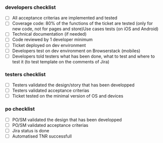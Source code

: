### developers checklist
- [ ]  All acceptance criterias are implemented and tested
- [ ]  Coverage code: 80% of the functions of the ticket are tested (only for new code, not for pages and store)Use cases tests (on iOS and Android)
- [ ]  Technical documentation (if needed)
- [ ]  Code reviewed by 1 developer minimum
- [ ]  Ticket deployed on dev environment
- [ ]  Developers test on dev environment on Browserstack (mobiles)
- [ ]  Developers told testers what has been done, what to test and where to test it (to test template on the comments of Jira)

### testers checklist
- [ ]  Testers validated the design/story that has been developped
- [ ]  Testers validated acceptance criterias
- [ ]  Ticket tested on the minimal version of OS and devices

### po checklist
- [ ]  PO/SM validated the design that has been developped
- [ ]  PO/SM validated acceptance criterias
- [ ]  Jira status is done
- [ ]  Automatised TNR successfull
